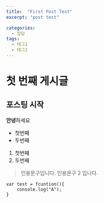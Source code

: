 ```yaml
---
title:  "First Post Test"
excerpt: "post test"

categories:
  - 잡담
tags: 
  - 태그1 
  - 태그2
---
```



# 첫 번째 게시글


## 포스팅 시작


**안녕**하세요


* 첫번째
* 두번째


1. 첫번째
2. 두번째


> 인용문구입니다.
> 인용문구 2 입니다.

    var test = fcuntion(){
        console.log("A");
    }